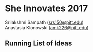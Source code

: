 # She Innovates 2017

Srilakshmi Sampath ([srs150@pitt.edu](mailto:s@pitt.edu))
<br>
Anastasia Klonowski ([amk226@pitt.edu](mailto:amk226@pitt.edu))

## Running List of Ideas<br>
